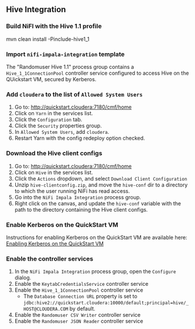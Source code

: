 ## Hive Integration
### Build NiFI with the Hive 1.1 profile
mvn clean install -Pinclude-hive1_1

### Import `nifi-impala-integration` template
The "Randomuser Hive 1.1" process group contains a `Hive_1_1ConnectionPool` controller service configured to access Hive on the QUickstart VM, secured by Kerberos.

### Add `cloudera` to the list of `Allowed System Users`
1. Go to: http://quickstart.cloudera:7180/cmf/home
1. Click on `Yarn` in the services list.
1. Click the `Configuration` tab.
1. Click the `Security` properties group.
1. In `Allowed System Users`, add `cloudera`.
1. Restart Yarn with the config redeploy option checked.

### Download the Hive client configs
1. Go to: http://quickstart.cloudera:7180/cmf/home
1. Click on `Hive` in the services list.
1. Click the `Actions` dropdown, and select `Download Client Configuration`
1. Unzip `hive-clientconfig.zip`, and move the `hive-conf` dir to a directory to which the user running NiFi has read access.
1. Go into the `NiFi Impala Integration` process group.
1. Right click on the canvas, and update the `hive-conf` variable with the path to the directory containing the Hive client configs.

### Enable Kerberos on the QuickStart VM
Instructions for enabling Kerberos on the QuickStart VM are available here: [Enabling Kerberos on the QuickStart VM](https://github.com/jtstorck/nifi-impala/blob/master/README-kerberos.md#enabling-kerberos-on-the-quickstart-vm)

### Enable the controller services
1. In the `NiFi Impala Integration` process group, open the `Configure` dialog.
1. Enable the `KeytabCredentialsService` controller service
1. Enable the `Hive_1_1ConnectionPool` controller service
   - The `Database Connection URL` property is set to `jdbc:hive2://quickstart.cloudera:10000/default;principal=hive/_HOST@CLOUDERA.COM` by default.
1. Enable the `Randomuser CSV Writer` controller service
1. Enable the `Randomuser JSON Reader` controller service
